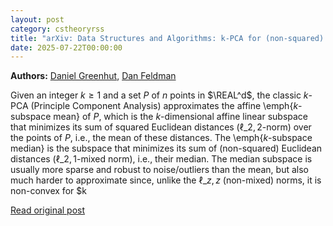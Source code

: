 ```yaml
---
layout: post
category: cstheoryrss
title: "arXiv: Data Structures and Algorithms: k-PCA for (non-squared) Euclidean Distances: Polynomial Time"
date: 2025-07-22T00:00:00
---
```


**Authors:** [Daniel Greenhut](https://dblp.uni-trier.de/search?q=Daniel+Greenhut), [Dan Feldman](https://dblp.uni-trier.de/search?q=Dan+Feldman)

Given an integer $k\geq1$ and a set $P$ of $n$ points in $\REAL^d$, the
classic $k$-PCA (Principle Component Analysis) approximates the affine
\emph{$k$-subspace mean} of $P$, which is the $k$-dimensional affine linear
subspace that minimizes its sum of squared Euclidean distances
($\ell\_{2,2}$-norm) over the points of $P$, i.e., the mean of these distances.
The \emph{$k$-subspace median} is the subspace that minimizes its sum of
(non-squared) Euclidean distances ($\ell\_{2,1}$-mixed norm), i.e., their
median. The median subspace is usually more sparse and robust to noise/outliers
than the mean, but also much harder to approximate since, unlike the
$\ell\_{z,z}$ (non-mixed) norms, it is non-convex for $k

[Read original post](http://arxiv.org/abs/2507.14631v1)
